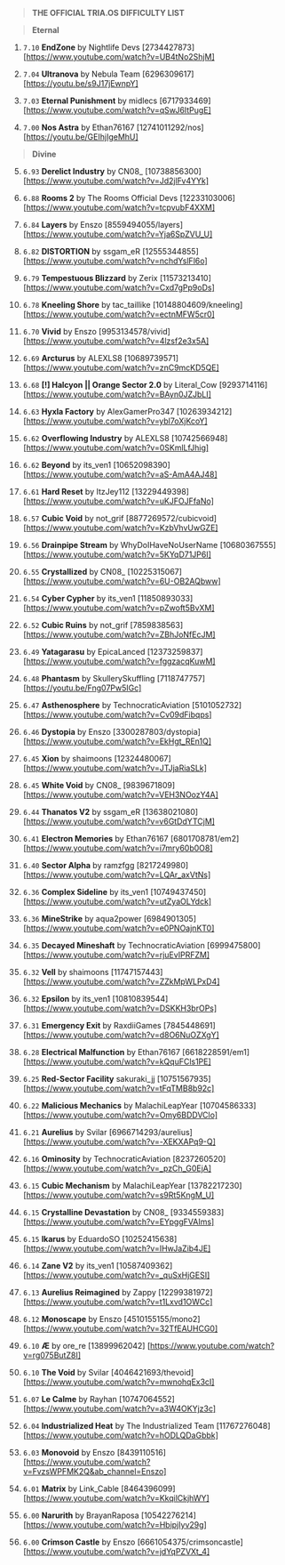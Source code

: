 > **THE OFFICIAL TRIA.OS DIFFICULTY LIST**

> **Eternal**

1. ``7.10`` **EndZone** by Nightlife Devs [2734427873] [https://www.youtube.com/watch?v=UB4tNo2ShjM]

2. ``7.04`` **Ultranova** by Nebula Team [6296309617] [https://youtu.be/s9J17jEwnpY]

3. ``7.03`` **Eternal Punishment** by midlecs [6717933469] [https://www.youtube.com/watch?v=qSwJ6ItPugE]

4. ``7.00`` **Nos Astra** by Ethan76167 [12741011292/nos] [https://youtu.be/GEIhjIgeMhU]

> **Divine**

5. ``6.93`` **Derelict Industry** by CN08_ [10738856300] [https://www.youtube.com/watch?v=Jd2jlFv4YYk]

6. ``6.88`` **Rooms 2** by The Rooms Official Devs [12233103006] [https://www.youtube.com/watch?v=tcpvubF4XXM]

7. ``6.84`` **Layers** by Enszo [8559494055/layers] [https://www.youtube.com/watch?v=Yja6SpZVU_U]

8. ``6.82`` **DISTORTION** by ssgam_eR [12555344855] [https://www.youtube.com/watch?v=nchdYslFl6o]

9. ``6.79`` **Tempestuous Blizzard** by Zerix [11573213410] [https://www.youtube.com/watch?v=Cxd7gPp9oDs]

10. ``6.78`` **Kneeling Shore** by tac_taillike [10148804609/kneeling] [https://www.youtube.com/watch?v=ectnMFW5cr0]

11. ``6.70`` **Vivid** by Enszo [9953134578/vivid] [https://www.youtube.com/watch?v=4lzsf2e3x5A]

12. ``6.69`` **Arcturus** by ALEXLS8 [10689739571] [https://www.youtube.com/watch?v=znC9mcKD5QE]

13. ``6.68`` **[!] Halcyon || Orange Sector 2.0** by Literal_Cow [9293714116] [https://www.youtube.com/watch?v=BAyn0JZJbLI]

14. ``6.63`` **Hyxla Factory** by AlexGamerPro347 [10263934212] [https://www.youtube.com/watch?v=ybl7oXjKcoY]

15. ``6.62`` **Overflowing Industry** by ALEXLS8 [10742566948] [https://www.youtube.com/watch?v=0SKmlLfJhig]

16. ``6.62`` **Beyond** by its_ven1 [10652098390] [https://www.youtube.com/watch?v=aS-AmA4AJ48]

17. ``6.61`` **Hard Reset** by ItzJey112 [13229449398] [https://www.youtube.com/watch?v=uKJFOJFfaNo]

18. ``6.57`` **Cubic Void** by not_grif [8877269572/cubicvoid] [https://www.youtube.com/watch?v=KzbVhvUwGZE]

19. ``6.56`` **Drainpipe Stream** by WhyDoIHaveNoUserName [10680367555] [https://www.youtube.com/watch?v=5KYqD71JP6I]

20. ``6.55`` **Crystallized** by CN08_ [10225315067] [https://www.youtube.com/watch?v=6U-OB2AQbww]

21. ``6.54`` **Cyber Cypher** by its_ven1 [11850893033] [https://www.youtube.com/watch?v=pZwoft5BvXM]

22. ``6.52`` **Cubic Ruins** by not_grif [7859838563] [https://www.youtube.com/watch?v=ZBhJoNfEcJM]

23. ``6.49`` **Yatagarasu** by EpicaLanced [12373259837] [https://www.youtube.com/watch?v=fggzacqKuwM]

24. ``6.48`` **Phantasm** by SkullerySkuffling [7118747757] [https://youtu.be/Fng07Pw5IGc]

25. ``6.47`` **Asthenosphere** by TechnocraticAviation [5101052732] [https://www.youtube.com/watch?v=Cv09dFibqps]

26. ``6.46`` **Dystopia** by Enszo [3300287803/dystopia] [https://www.youtube.com/watch?v=EkHgt_REn1Q]

27. ``6.45`` **Xion** by shaimoons [12324480067] [https://www.youtube.com/watch?v=JTJjaRiaSLk]

28. ``6.45`` **White Void** by CN08_ [9839671809] [https://www.youtube.com/watch?v=VEH3NOozY4A]

29. ``6.44`` **Thanatos V2** by ssgam_eR [13638021080] [https://www.youtube.com/watch?v=v6GtDdYTCjM]

30. ``6.41`` **Electron Memories** by Ethan76167 [6801708781/em2] [https://www.youtube.com/watch?v=i7mry60b0O8] 

31. ``6.40`` **Sector Alpha** by ramzfgg [8217249980] [https://www.youtube.com/watch?v=LQAr_axVtNs]

32. ``6.36`` **Complex Sideline** by its_ven1 [10749437450] [https://www.youtube.com/watch?v=utZyaOLYdck]

33. ``6.36`` **MineStrike** by aqua2power [6984901305] [https://www.youtube.com/watch?v=e0PNOajnKT0]

34. ``6.35`` **Decayed Mineshaft** by TechnocraticAviation [6999475800] [https://www.youtube.com/watch?v=rjuEvIPRFZM]

35. ``6.32`` **Vell** by shaimoons [11747157443] [https://www.youtube.com/watch?v=ZZkMpWLPxD4]

36. ``6.32`` **Epsilon** by its_ven1 [10810839544] [https://www.youtube.com/watch?v=DSKKH3brOPs]

37. ``6.31`` **Emergency Exit** by RaxdiiGames [7845448691] [https://www.youtube.com/watch?v=d8O6NuOZXgY]

38. ``6.28`` **Electrical Malfunction** by Ethan76167 [6618228591/em1] [https://www.youtube.com/watch?v=kQquFCls1PE]

39. ``6.25`` **Red-Sector Facility** sakuraki_jj [10751567935] [https://www.youtube.com/watch?v=tFqTMB8b92c]

40. ``6.22`` **Malicious Mechanics** by MalachiLeapYear [10704586333] [https://www.youtube.com/watch?v=Omy6BDDVClo]

41. ``6.21`` **Aurelius** by Svilar [6966714293/aurelius] [https://www.youtube.com/watch?v=-XEKXAPq9-Q]

42. ``6.16`` **Ominosity** by TechnocraticAviation [8237260520] [https://www.youtube.com/watch?v=_pzCh_G0EjA]

43. ``6.15`` **Cubic Mechanism** by MalachiLeapYear [13782217230] [https://www.youtube.com/watch?v=s9Rt5KngM_U]

44. ``6.15`` **Crystalline Devastation** by CN08_ [9334559383] [https://www.youtube.com/watch?v=EYpggFVAIms]

45. ``6.15`` **Ikarus** by EduardoSO [10252415638] [https://www.youtube.com/watch?v=IHwJaZib4JE]

46. ``6.14`` **Zane V2** by its_ven1 [10587409362] [https://www.youtube.com/watch?v=_quSxHjGESI]

47. ``6.13`` **Aurelius Reimagined** by Zappy [12299381972] [https://www.youtube.com/watch?v=t1Lxvd1OWCc]

48. ``6.12`` **Monoscape** by Enszo [4510155155/mono2] [https://www.youtube.com/watch?v=32TfEAUHCG0]

49. ``6.10`` **Æ** by ore_re [13899962042] [https://www.youtube.com/watch?v=rg075ButZ8I]

50. ``6.10`` **The Void** by Svilar [4046421693/thevoid] [https://www.youtube.com/watch?v=mwnohqEx3cI]

51. ``6.07`` **Le Calme** by Rayhan [10747064552] [https://www.youtube.com/watch?v=a3W4OKYjz3c]

52. ``6.04`` **Industrialized Heat** by The Industrialized Team [11767276048] [https://www.youtube.com/watch?v=hODLQDaGbbk] 

53. ``6.03`` **Monovoid** by Enszo [8439110516] [https://www.youtube.com/watch?v=FvzsWPFMK2Q&ab_channel=Enszo] 

54. ``6.01`` **Matrix** by Link_Cable [8464396099] [https://www.youtube.com/watch?v=KkqilCkjhWY]

55. ``6.00`` **Narurith** by BrayanRaposa [10542276214] [https://www.youtube.com/watch?v=HbipjIyv29g]

56. ``6.00`` **Crimson Castle** by Enszo [6661054375/crimsoncastle] [https://www.youtube.com/watch?v=jdYqPZVXt_4]
